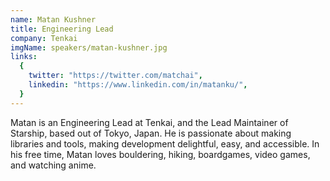 ```yaml
---
name: Matan Kushner
title: Engineering Lead
company: Tenkai
imgName: speakers/matan-kushner.jpg
links:
  {
    twitter: "https://twitter.com/matchai",
    linkedin: "https://www.linkedin.com/in/matanku/",
  }
---
```


Matan is an Engineering Lead at Tenkai, and the Lead Maintainer of Starship, based out of Tokyo, Japan. He is passionate about making libraries and tools, making development delightful, easy, and accessible. In his free time, Matan loves bouldering, hiking, boardgames, video games, and watching anime.
